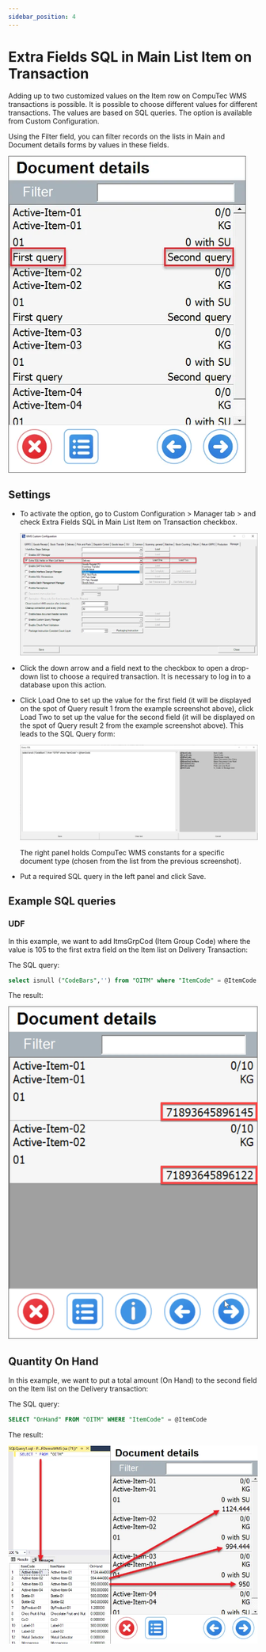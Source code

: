 ```yaml
---
sidebar_position: 4
---
```


# Extra Fields SQL in Main List Item on Transaction

Adding up to two customized values on the Item row on CompuTec WMS transactions is possible. It is possible to choose different values for different transactions. The values are based on SQL queries. The option is available from Custom Configuration.

Using the Filter field, you can filter records on the lists in Main and Document details forms by values in these fields.

![First Query](./media/first-query.webp)

## Settings

- To activate the option, go to Custom Configuration > Manager tab > and check Extra Fields SQL in Main List Item on Transaction checkbox.

    ![Extra SQL](./media/extra-sql.webp)
- Click the down arrow and a field next to the checkbox to open a drop-down list to choose a required transaction. It is necessary to log in to a database upon this action.
- Click Load One to set up the value for the first field (it will be displayed on the spot of Query result 1 from the example screenshot above), click Load Two to set up the value for the second field (it will be displayed on the spot of Query result 2 from the example screenshot above). This leads to the SQL Query form:

    ![Query Example](./media/query-example.webp)

    The right panel holds CompuTec WMS constants for a specific document type (chosen from the list from the previous screenshot).
- Put a required SQL query in the left panel and click Save.

## Example SQL queries

### UDF

In this example, we want to add ItmsGrpCod (Item Group Code) where the value is 105 to the first extra field on the Item list on Delivery Transaction:

The SQL query:

```sql
select isnull ("CodeBars",'') from "OITM" where "ItemCode" = @ItemCode
```

The result:

![Query Result](./media/query-result.webp)

## Quantity On Hand

In this example, we want to put a total amount (On Hand) to the second field on the Item list on the Delivery transaction:

The SQL query:

```sql
SELECT "OnHand" FROM "OITM" WHERE "ItemCode" = @ItemCode
```

The result:

![On Hand](./media/on-hand.webp)
